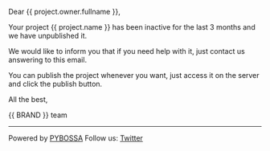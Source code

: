 Dear {{ project.owner.fullname }},

Your project {{ project.name }} has been inactive for the last 3 months and we have
unpublished it.

We would like to inform you that if you need help
with it, just contact us answering to this email.

You can publish the project whenever you want, just access it on the server and click
the publish button.

All the best,

{{ BRAND }} team

***
Powered by [PYBOSSA](http://pybossa.com)
Follow us: [Twitter](http://twitter.com/pybossa)
